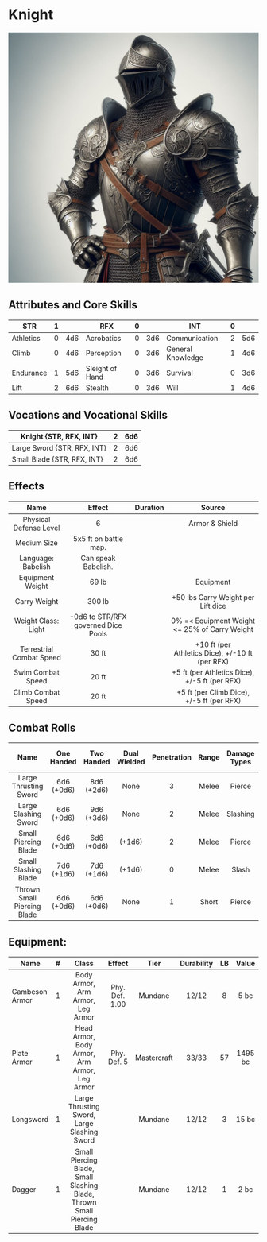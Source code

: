# Knight

![Art](Knight.jpg)

## Attributes and Core Skills

| STR       | 1 |    | RFX             | 0 |    | INT               | 0 |    |
| --------- | :-: | :-: | --------------- | :-: | :-: | ----------------- | :-: | :-: |
| Athletics | 0 | 4d6 | Acrobatics      | 0 | 3d6 | Communication     | 2 | 5d6 |
| Climb     | 0 | 4d6 | Perception      | 0 | 3d6 | General Knowledge | 1 | 4d6 |
| Endurance | 1 | 5d6 | Sleight of Hand | 0 | 3d6 | Survival          | 0 | 3d6 |
| Lift      | 2 | 6d6 | Stealth         | 0 | 3d6 | Will              | 1 | 4d6 |

## Vocations and Vocational Skills

| Knight {STR, RFX, INT}       | 2 | 6d6 |
| ---------------------------- | :-: | :-: |
| Large Sword {STR, RFX, INT} | 2 | 6d6 |
| Small Blade {STR, RFX, INT} | 2 | 6d6 |

## Effects

|          Name          |             Effect             | Duration |                                                       Source                                                       |
| :---------------------: | :-----------------------------: | :------: | :-----------------------------------------------------------------------------------------------------------------: |
| Physical Defense Level |                6                |          |                                                        Armor & Shield                                                        |
|       Medium Size       |      5x5 ft on battle map.      |          |                                                                                                                    |
|   Language: Babelish   |       Can speak Babelish.       |          |                                                                                                                    |
|    Equipment Weight    |              69 lb              |          |                                                      Equipment                                                      |
|  Carry Weight  |             300 lb             |          | +50 lbs Carry Weight per Lift dice |
|      Weight Class: Light      | -0d6 to STR/RFX governed Dice Pools |          |                                              0% =< Equipment Weight <= 25% of Carry Weight                                              |
| Terrestrial Combat Speed |              30 ft              |          |                              +10 ft (per Athletics Dice), +/-10 ft (per RFX)                              |
|   Swim Combat Speed   |              20 ft              |          |                              +5 ft (per Athletics Dice), +/-5 ft (per RFX)                              |
|  Climb Combat Speed  |              20 ft              |          |                                +5 ft (per Climb Dice), +/-5 ft (per RFX)                                |

## Combat Rolls

|         Name         | One<br />Handed | Two<br />Handed | Dual<br />Wielded | Penetration | Range | Damage<br />Types | Engageable<br />Opponents | Area Of<br />Effect | Resource<br />Class |
| :-------------------: | :-------------: | :-------------: | :---------------: | :---------: | :---: | :---------------: | :-----------------------: | :-----------------: | :-----------------: |
| Large Thrusting Sword | 6d6<br />(+0d6) | 8d6<br />(+2d6) |       None       |      3      | Melee |      Pierce      |           Rapid           |        None        |        None        |
| Large Slashing Sword | 6d6<br />(+0d6) | 9d6<br />(+3d6) |       None       |      2      | Melee |     Slashing     |           Rapid           |        None        |        None        |
| Small Piercing Blade | 6d6<br />(+0d6) | 6d6<br />(+0d6) |      (+1d6)      |      2      | Melee |      Pierce      |           Rapid           |        None        |        None        |
| Small Slashing Blade | 7d6<br />(+1d6) | 7d6<br />(+1d6) |      (+1d6)      |      0      | Melee |       Slash       |           Rapid           |        None        |        None        |
|  Thrown Small Piercing Blade  | 6d6<br />(+0d6) | 6d6<br />(+0d6) |       None       |      1      | Short |      Pierce      |           Quick           |        None        |        None        |

## Equipment:

| Name           | # |                              Class                              |     Effect     |    Tier    | Durability | LB |  Value  |
| -------------- | :-: | :-------------------------------------------------------------: | :------------: | :---------: | :--------: | :-: | :-----: |
| Gambeson Armor | 1 |                Body Armor, Arm Armor, Leg Armor                | Phy. Def. 1.00 |   Mundane   |   12/12   | 8 |  5 bc  |
| Plate Armor    | 1 |          Head Armor, Body Armor, Arm Armor, Leg Armor          |  Phy. Def. 5  | Mastercraft |   33/33   | 57 | 1495 bc |
| Longsword      | 1 |           Large Thrusting Sword, Large Slashing Sword           |                |   Mundane   |   12/12   | 3 |  15 bc  |
| Dagger         | 1 | Small Piercing Blade, Small Slashing Blade, Thrown Small Piercing Blade |                |   Mundane   |   12/12   | 1 |  2 bc  |
